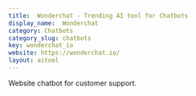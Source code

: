 ```yaml
---
title:  Wonderchat - Trending AI tool for Chatbots
display_name:  Wonderchat
category: Chatbots
category_slug: chatbots
key: wonderchat_io
website: https://wonderchat.io/
layout: aitool
---
```


Website chatbot for customer support.
